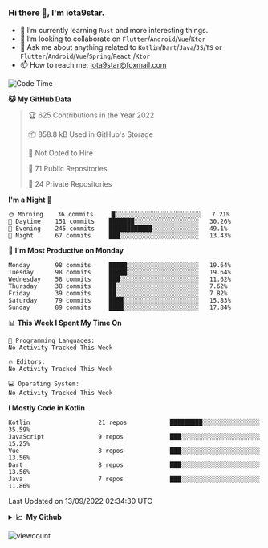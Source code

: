 ### Hi there 👋, I'm iota9star.

- 🌱 I’m currently learning `Rust` and more interesting things.
- 👯 I’m looking to collaborate on `Flutter`/`Android`/`Vue`/`Ktor`
- 💬 Ask me about anything related to `Kotlin`/`Dart`/`Java`/`JS`/`TS` or `Flutter`/`Android`/`Vue`/`Spring`/`React`
  /`Ktor`
- 📫 How to reach me: [iota9star@foxmail.com](iota9star@foxmail.com)



<!--START_SECTION:waka-->
![Code Time](http://img.shields.io/badge/Code%20Time-3%2C090%20hrs%2054%20mins-blue)

**🐱 My GitHub Data** 

> 🏆 625 Contributions in the Year 2022
 > 
> 📦 858.8 kB Used in GitHub's Storage 
 > 
> 🚫 Not Opted to Hire
 > 
> 📜 71 Public Repositories 
 > 
> 🔑 24 Private Repositories  
 > 
**I'm a Night 🦉** 

```text
🌞 Morning    36 commits     █░░░░░░░░░░░░░░░░░░░░░░░░   7.21% 
🌆 Daytime    151 commits    ███████░░░░░░░░░░░░░░░░░░   30.26% 
🌃 Evening    245 commits    ████████████░░░░░░░░░░░░░   49.1% 
🌙 Night      67 commits     ███░░░░░░░░░░░░░░░░░░░░░░   13.43%

```
📅 **I'm Most Productive on Monday** 

```text
Monday       98 commits     █████░░░░░░░░░░░░░░░░░░░░   19.64% 
Tuesday      98 commits     █████░░░░░░░░░░░░░░░░░░░░   19.64% 
Wednesday    58 commits     ███░░░░░░░░░░░░░░░░░░░░░░   11.62% 
Thursday     38 commits     ██░░░░░░░░░░░░░░░░░░░░░░░   7.62% 
Friday       39 commits     ██░░░░░░░░░░░░░░░░░░░░░░░   7.82% 
Saturday     79 commits     ████░░░░░░░░░░░░░░░░░░░░░   15.83% 
Sunday       89 commits     ████░░░░░░░░░░░░░░░░░░░░░   17.84%

```


📊 **This Week I Spent My Time On** 

```text
💬 Programming Languages: 
No Activity Tracked This Week

🔥 Editors: 
No Activity Tracked This Week

💻 Operating System: 
No Activity Tracked This Week

```

**I Mostly Code in Kotlin** 

```text
Kotlin                   21 repos            █████████░░░░░░░░░░░░░░░░   35.59% 
JavaScript               9 repos             ███░░░░░░░░░░░░░░░░░░░░░░   15.25% 
Vue                      8 repos             ███░░░░░░░░░░░░░░░░░░░░░░   13.56% 
Dart                     8 repos             ███░░░░░░░░░░░░░░░░░░░░░░   13.56% 
Java                     7 repos             ███░░░░░░░░░░░░░░░░░░░░░░   11.86%

```



 Last Updated on 13/09/2022 02:34:30 UTC
<!--END_SECTION:waka-->

<details>
  <summary><b>📈&nbsp;&nbsp;My Github</b></summary>
  <br>
  <img src='https://github-profile-trophy.vercel.app/?username=iota9star'>
  <img src='https://bad-apple-github-readme.vercel.app/api?show_bg=1&username=iota9star&hide_title=true'>
  <img src='http://cr-skills-chart-widget.azurewebsites.net/api/api?username=iota9star'>
</details>


![viewcount](https://count.getloli.com/get/@iota9star?theme=rule34)
